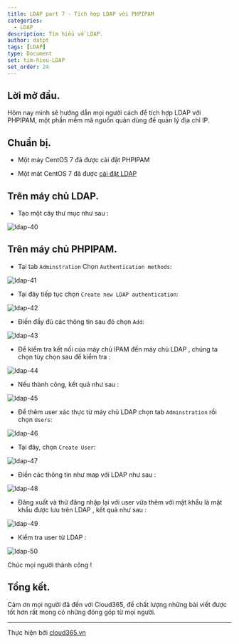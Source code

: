 ```yaml
---
title: LDAP part 7 - Tích hợp LDAP với PHPIPAM
categories:
  - LDAP
description: Tìm hiểu về LDAP.
author: datpt
tags: [LDAP]
type: Document
set: tim-hieu-LDAP
set_order: 24
---
```


## Lời mở đầu.

Hôm nay mình sẽ hướng dẫn mọi người cách để tích hợp LDAP với PHPIPAM, một phần mềm mã nguồn quản dùng để quản lý địa chỉ IP.

## Chuẩn bị.

- Một máy CentOS 7 đã được cài đặt PHPIPAM

- Một mát CentOS 7 đã được [cài đặt LDAP]()

## Trên máy chủ LDAP.

- Tạo một cây thư mục như sau :

![ldap-40](/images/img-ldap-datpt/ldap-40.png)

## Trên máy chủ PHPIPAM.

- Tại tab `Adminstration` Chọn `Authentication methods`:

![ldap-41](/images/img-ldap-datpt/ldap-41.png)

- Tại đây tiếp tục chọn `Create new LDAP authentication`:

![ldap-42](/images/img-ldap-datpt/ldap-42.png)

- Điền đầy đủ các thông tin sau đó chọn `Add`:

![ldap-43](/images/img-ldap-datpt/ldap-43.png)

- Để kiểm tra kết nối của máy chủ IPAM đến máy chủ LDAP , chúng ta chọn tùy chọn sau để kiểm tra :

![ldap-44](/images/img-ldap-datpt/ldap-44.png)

- Nếu thành công, kết quả như sau :

![ldap-45](/images/img-ldap-datpt/ldap-45.png)

- Để thêm user xác thực từ máy chủ LDAP chọn tab `Adminstration` rồi chọn `Users`:

![ldap-46](/images/img-ldap-datpt/ldap-46.png)

- Tại đây, chọn `Create User`:

![ldap-47](/images/img-ldap-datpt/ldap-47.png)

- Điền các thông tin như map với LDAP như sau :

![ldap-48](/images/img-ldap-datpt/ldap-48.png)

- Đăng xuất và thử đăng nhập lại với user vừa thêm với mật khẩu là mật khẩu được lưu trên LDAP , kết quả như sau :

![ldap-49](/images/img-ldap-datpt/ldap-49.png)

- Kiểm tra user từ LDAP :

![ldap-50](/images/img-ldap-datpt/ldap-50.png)


Chúc mọi người thành công !

## Tổng kết.

Cảm ơn mọi người đã đến với Cloud365, để chất lượng những bài viết được tốt hơn rất mong có những đóng góp từ mọi người.

---

Thực hiện bởi <a href="https://cloud365.vn/" target="_blank">cloud365.vn</a>